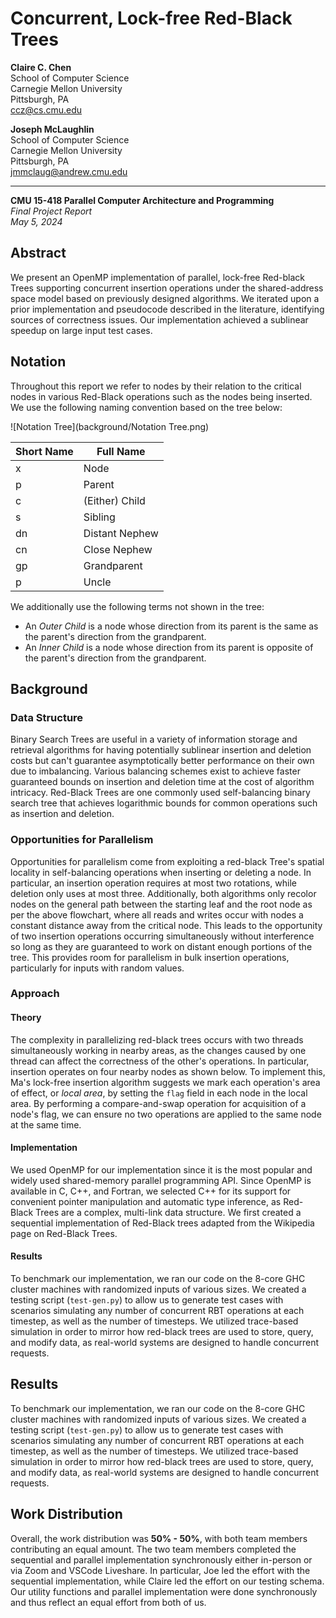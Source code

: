 # Concurrent, Lock-free Red-Black Trees

**Claire C. Chen**  
School of Computer Science  
Carnegie Mellon University  
Pittsburgh, PA  
[ccz@cs.cmu.edu](mailto:ccz@cs.cmu.edu)  

**Joseph McLaughlin**  
School of Computer Science  
Carnegie Mellon University  
Pittsburgh, PA  
[jmmclaug@andrew.cmu.edu](mailto:jmmclaug@andrew.cmu.edu)  

---

**CMU 15-418 Parallel Computer Architecture and Programming**  
*Final Project Report*  
*May 5, 2024*

## Abstract

We present an OpenMP implementation of parallel, lock-free Red-black Trees supporting concurrent insertion operations under the shared-address space model based on previously designed algorithms. We iterated upon a prior implementation and pseudocode described in the literature, identifying sources of correctness issues. Our implementation achieved a sublinear speedup on large input test cases.

## Notation

Throughout this report we refer to nodes by their relation to the critical nodes in various Red-Black operations such as the nodes being inserted. We use the following naming convention based on the tree below:

![Notation Tree](background/Notation Tree.png)

| Short Name | Full Name |
|------------|-----------|
| x          | Node      |
| p          | Parent    |
| c          | (Either) Child |
| s          | Sibling   |
| dn         | Distant Nephew |
| cn         | Close Nephew   |
| gp         | Grandparent    |
| p          | Uncle      |

We additionally use the following terms not shown in the tree:
- An *Outer Child* is a node whose direction from its parent is the same as the parent's direction from the grandparent.
- An *Inner Child* is a node whose direction from its parent is opposite of the parent's direction from the grandparent.

## Background

### Data Structure

Binary Search Trees are useful in a variety of information storage and retrieval algorithms for having potentially sublinear insertion and deletion costs but can't guarantee asymptotically better performance on their own due to imbalancing. Various balancing schemes exist to achieve faster guaranteed bounds on insertion and deletion time at the cost of algorithm intricacy. Red-Black Trees are one commonly used self-balancing binary search tree that achieves logarithmic bounds for common operations such as insertion and deletion.

### Opportunities for Parallelism

Opportunities for parallelism come from exploiting a red-black Tree's spatial locality in self-balancing operations when inserting or deleting a node. In particular, an insertion operation requires at most two rotations, while deletion only uses at most three. Additionally, both algorithms only recolor nodes on the general path between the starting leaf and the root node as per the above flowchart, where all reads and writes occur with nodes a constant distance away from the critical node. This leads to the opportunity of two insertion operations occurring simultaneously without interference so long as they are guaranteed to work on distant enough portions of the tree. This provides room for parallelism in bulk insertion operations, particularly for inputs with random values.

### Approach

#### Theory

The complexity in parallelizing red-black trees occurs with two threads simultaneously working in nearby areas, as the changes caused by one thread can affect the correctness of the other's operations. In particular, insertion operates on four nearby nodes as shown below. To implement this, Ma's lock-free insertion algorithm suggests we mark each operation's area of effect, or *local area*, by setting the `flag` field in each node in the local area. By performing a compare-and-swap operation for acquisition of a node's flag, we can ensure no two operations are applied to the same node at the same time.

#### Implementation

We used OpenMP for our implementation since it is the most popular and widely used shared-memory parallel programming API. Since OpenMP is available in C, C++, and Fortran, we selected C++ for its support for convenient pointer manipulation and automatic type inference, as Red-Black Trees are a complex, multi-link data structure. We first created a sequential implementation of Red-Black trees adapted from the Wikipedia page on Red-Black Trees.

#### Results

To benchmark our implementation, we ran our code on the 8-core GHC cluster machines with randomized inputs of various sizes. We created a testing script (`test-gen.py`) to allow us to generate test cases with scenarios simulating any number of concurrent RBT operations at each timestep, as well as the number of timesteps. We utilized trace-based simulation in order to mirror how red-black trees are used to store, query, and modify data, as real-world systems are designed to handle concurrent requests.

## Results

To benchmark our implementation, we ran our code on the 8-core GHC cluster machines with randomized inputs of various sizes. We created a testing script (`test-gen.py`) to allow us to generate test cases with scenarios simulating any number of concurrent RBT operations at each timestep, as well as the number of timesteps. We utilized trace-based simulation in order to mirror how red-black trees are used to store, query, and modify data, as real-world systems are designed to handle concurrent requests.

## Work Distribution

Overall, the work distribution was **50\% - 50\%**, with both team members contributing an equal amount. The two team members completed the sequential and parallel implementation synchronously either in-person or via Zoom and VSCode Liveshare. In particular, Joe led the effort with the sequential implementation, while Claire led the effort on our testing schema. Our utility functions and parallel implementation were done synchronously and thus reflect an equal effort from both of us.
